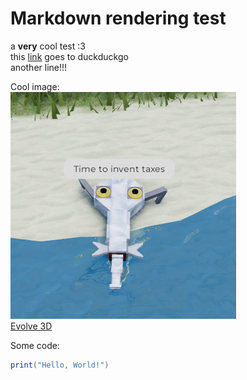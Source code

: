 # Markdown rendering test

a **very** cool test :3\
this [link](https://duckduckgo.com/) goes to duckduckgo\
another line!!!

Cool image:\
![Evolve 3D Fish crawling onto land saying "Time to invent taxes"](/assets/images/e3d/memes/taxes.png)\
[Evolve 3D](https://www.roblox.com/games/15383745583)

Some code:

```lua
print("Hello, World!")
```
